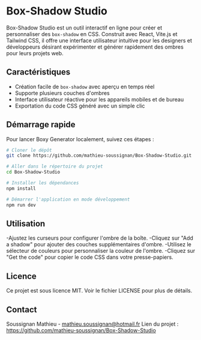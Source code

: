 # Box-Shadow Studio

Box-Shadow Studio est un outil interactif en ligne pour créer et personnaliser des `box-shadow` en CSS. Construit avec React, Vite.js et Tailwind CSS, il offre une interface utilisateur intuitive pour les designers et développeurs désirant expérimenter et générer rapidement des ombres pour leurs projets web.

## Caractéristiques

- Création facile de `box-shadow` avec aperçu en temps réel
- Supporte plusieurs couches d'ombres
- Interface utilisateur réactive pour les appareils mobiles et de bureau
- Exportation du code CSS généré avec un simple clic

## Démarrage rapide

Pour lancer Boxy Generator localement, suivez ces étapes :

```bash
# Cloner le dépôt
git clone https://github.com/mathieu-soussignan/Box-Shadow-Studio.git

# Aller dans le répertoire du projet
cd Box-Shadow-Studio

# Installer les dépendances
npm install

# Démarrer l'application en mode développement
npm run dev

```

## Utilisation

-Ajustez les curseurs pour configurer l'ombre de la boîte.
-Cliquez sur "Add a shadow" pour ajouter des couches supplémentaires d'ombre.
-Utilisez le sélecteur de couleurs pour personnaliser la couleur de l'ombre.
-Cliquez sur "Get the code" pour copier le code CSS dans votre presse-papiers.

## Licence

Ce projet est sous licence MIT. Voir le fichier LICENSE pour plus de détails.

## Contact

Soussignan Mathieu - mathieu.soussignan@hotmail.fr
Lien du projet : https://github.com/mathieu-soussignan/Box-Shadow-Studio
